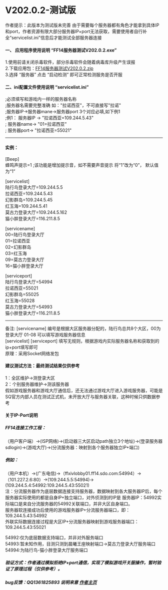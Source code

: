 # V202.0.2-测试版  
 作者提示：此版本为测试版未完善
 由于需要每个服务器都有角色才能拿到具体IP和port，作者资源有限大部分服务器IP+port无法获取，需要使用者自行补全“servicelist.ini”信息后才能测试全部服务器连接  


#### 一、 应用程序使用说明 “FF14服务器测试V202.0.2.exe”  
 1.使用前请关闭杀毒软件，部分杀毒软件会随着病毒库升级产生误报  
 2.下载应用包：[FF14服务器测试V202.0.2.zip](https://github.com/itholl/cn_ffservice/releases/tag/FF14%E6%9C%8D%E5%8A%A1%E5%99%A8%E6%B5%8B%E8%AF%95V202.0.2)  
 3.选择 “服务器” 点击 “启动检测” 即可正常检测服务是否开服  


#### 二、ini配置文件使用说明 “servicelist.ini”
;必须填写和游戏内一样的服务器名称  
;服务器名需要完整准确 如："拉诺西亚"，不可直接写"拉诺"  
;服务器IP->服务器mane->服务器port  3个对应必填,如下例1  
;例1：   服务器IP  ->    "拉诺西亚=109.244.5.43"  
;        服务器name->    "01=拉诺西亚"  
;        服务器port->    "拉诺西亚=55021"  

---------------------------------------------------------  
#### 实例：

[Beep]  
 蜂鸣声提示=1 ;该功能是增加提示音，如不需要声音提示 将“1”改为“0”， 默认值为“1”

[servicelist]  
 陆行鸟登录大厅=109.244.5.5  
 拉诺西亚=109.244.5.43  
 幻影群岛=109.244.5.45  
 红玉海=109.244.5.41  
 莫古力登录大厅=109.244.5.162  
 猫小胖登录大厅=116.211.8.5  

[servicename]  
 00=陆行鸟登录大厅  
 01=拉诺西亚  
 02=幻影群岛  
 03=红玉海  
 09=莫古力登录大厅  
 16=猫小胖登录大厅  

[serviceport]  
 陆行鸟登录大厅=54994  
 拉诺西亚=55021  
 幻影群岛=55025  
 红玉海=55028  
 莫古力登录大厅=54993  
 猫小胖登录大厅=116.211.8.5
 
---------------------------------------------------------  
备注: [servicename] 编号是根据大区服务器分配的，陆行鸟总共8个大区，00为登录大厅 01-08 可以填写游戏服务器信息  
     [servicelist] [serviceport] 填写无规则，根据游戏内实际服务器名称和获取到的ip+port填写即可  
原理：采用Socket网络发包       
     
#### 建议测试方法：最终测试结果仅供参考  
 1：全区维护->测登录大区  
 2：个别服务器维护->测该服务器  
 假如游戏服务器和游戏大厅通信后，还无法通过游戏大厅进入游戏服务器，可能是SQ官方内部人员在测试正式机，未开放大厅与服务器关联，这种时候只供数据参考  
 
#### 关于IP-Port说明  
##### FF14连接工作工程：  
（用户客户端）->(ISP网络)->(启动器三大区启动path独立3个地址)->(登录服务器sdlogin)->(游戏大厅)->(分流服务器：映射到各个服务器独立IP+端口)  
##### 例如：  
（用户本机）->(广东电信)->（ffxivlobby01.ff14.sdo.com:54994）->（101.227.2.6:80）->(109.244.5.5:54994)->(109.244.5.4:54992:109.244.5.43:55021)  
注：分流服务器作为底层数据连接支持服务器，数据映射到各大服务器IP后，每个服务器实际使用的都是自身IP+独立端口，对外侦测到的IP是 服务器IP：54992实际端口是来自分流服务器的54992关联端口，并非大区自身端口。  
服务器软连接成功后使用的游戏服务器IP+分流服务器端口，即：109.244.5.43:54992  
外联实际数据连接过程是大区IP+分流服务器映射到游戏服务器端口：109.244.5.43:55021  

54992:仅为底层数据支持端口，并非对外服务端口  
54993:暂未知作用，目测只测到晨曦王座映射端口->莫古力登录大厅服务端口  
54994:为陆行鸟-猫小胖登录大厅服务端口  
##### 验证方式：作者通过模拟拒绝IP+port通信，实现了模拟游戏开关服操作，暂时验证了原理过程（仅供参考）。  

##### bug反馈：QQ1361825893  说明来意  [作者主页](https://weibo.com/3340732700)      
  
